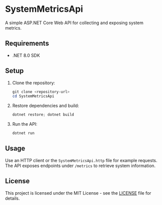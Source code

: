 # SystemMetricsApi

A simple ASP.NET Core Web API for collecting and exposing system metrics.

## Requirements

- .NET 8.0 SDK

## Setup

1. Clone the repository:
   ```powershell
   git clone <repository-url>
   cd SystemMetricsApi
   ```
2. Restore dependencies and build:
   ```powershell
   dotnet restore; dotnet build
   ```
3. Run the API:
   ```powershell
   dotnet run
   ```

## Usage

Use an HTTP client or the `SystemMetricsApi.http` file for example requests. The API exposes endpoints under `/metrics` to retrieve system information.

## License

This project is licensed under the MIT License - see the [LICENSE](LICENSE) file for details.
